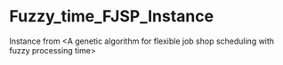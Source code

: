 # Fuzzy_time_FJSP_Instance
Instance from &lt;A genetic algorithm for flexible job shop scheduling with fuzzy processing time>
